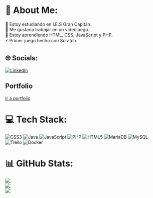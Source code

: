 # 💫 About Me:
🔭 Estoy estudiando en I.E.S Gran Capitán.<br>🤝 Me gustaría trabajar en un videojuego.<br>🌱 Estoy aprendiendo HTML, CSS, JavaScript y PHP.<br>⚡ Primer juego hecho con Scratch.


## 🌐 Socials:

[![LinkedIn](https://img.shields.io/badge/LinkedIn-%230077B5.svg?logo=linkedin&logoColor=white)](https://www.linkedin.com/in/raul-pantoja-porras-949bb0221/)

## Portfolio 
[Ir a portfolio](https://raulpantoja.github.io)

# 💻 Tech Stack:
![CSS3](https://img.shields.io/badge/css3-%231572B6.svg?style=for-the-badge&logo=css3&logoColor=white) ![Java](https://img.shields.io/badge/java-%23ED8B00.svg?style=for-the-badge&logo=java&logoColor=white) ![JavaScript](https://img.shields.io/badge/javascript-%23323330.svg?style=for-the-badge&logo=javascript&logoColor=%23F7DF1E) ![PHP](https://img.shields.io/badge/php-%23777BB4.svg?style=for-the-badge&logo=php&logoColor=white) ![HTML5](https://img.shields.io/badge/html5-%23E34F26.svg?style=for-the-badge&logo=html5&logoColor=white) ![MariaDB](https://img.shields.io/badge/MariaDB-003545?style=for-the-badge&logo=mariadb&logoColor=white) ![MySQL](https://img.shields.io/badge/mysql-%2300f.svg?style=for-the-badge&logo=mysql&logoColor=white) ![Trello](https://img.shields.io/badge/Trello-%23026AA7.svg?style=for-the-badge&logo=Trello&logoColor=white) ![Docker](https://img.shields.io/badge/docker-%230db7ed.svg?style=for-the-badge&logo=docker&logoColor=white)
# 📊 GitHub Stats:
![](https://github-readme-stats.vercel.app/api?username=RaulPantoja&theme=monokai&hide_border=false&include_all_commits=true&count_private=true)<br/>
![](https://github-readme-streak-stats.herokuapp.com/?user=RaulPantoja&theme=monokai&hide_border=false)<br/>
![](https://github-readme-stats.vercel.app/api/top-langs/?username=RaulPantoja&theme=monokai&hide_border=false&include_all_commits=true&count_private=true&layout=compact)
<!--
## 🏆 GitHub Trophies
![](https://github-profile-trophy.vercel.app/?username=RaulPantoja&theme=radical&no-frame=false&no-bg=true&margin-w=4)

---
[![](https://visitcount.itsvg.in/api?id=RaulPantoja&icon=8&color=6)](https://visitcount.itsvg.in)
-->
